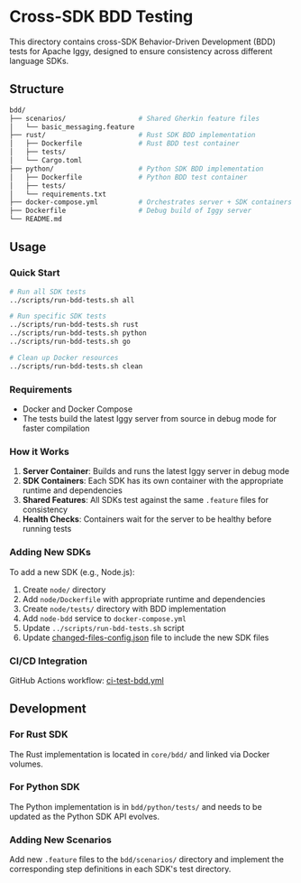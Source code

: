 # Cross-SDK BDD Testing

This directory contains cross-SDK Behavior-Driven Development (BDD) tests for Apache Iggy, designed to ensure consistency across different language SDKs.

## Structure

```bash
bdd/
├── scenarios/                  # Shared Gherkin feature files
│   └── basic_messaging.feature
├── rust/                       # Rust SDK BDD implementation
│   ├── Dockerfile              # Rust BDD test container
│   ├── tests/
│   └── Cargo.toml
├── python/                     # Python SDK BDD implementation
│   ├── Dockerfile              # Python BDD test container
│   ├── tests/
│   └── requirements.txt
├── docker-compose.yml          # Orchestrates server + SDK containers
├── Dockerfile                  # Debug build of Iggy server
└── README.md
```

## Usage

### Quick Start

```bash
# Run all SDK tests
../scripts/run-bdd-tests.sh all

# Run specific SDK tests
../scripts/run-bdd-tests.sh rust
../scripts/run-bdd-tests.sh python
../scripts/run-bdd-tests.sh go

# Clean up Docker resources
../scripts/run-bdd-tests.sh clean
```

### Requirements

- Docker and Docker Compose
- The tests build the latest Iggy server from source in debug mode for faster compilation

### How it Works

1. **Server Container**: Builds and runs the latest Iggy server in debug mode
2. **SDK Containers**: Each SDK has its own container with the appropriate runtime and dependencies
3. **Shared Features**: All SDKs test against the same `.feature` files for consistency
4. **Health Checks**: Containers wait for the server to be healthy before running tests

### Adding New SDKs

To add a new SDK (e.g., Node.js):

1. Create `node/` directory
2. Add `node/Dockerfile` with appropriate runtime and dependencies
3. Create `node/tests/` directory with BDD implementation
4. Add `node-bdd` service to `docker-compose.yml`
5. Update `../scripts/run-bdd-tests.sh` script
6. Update [changed-files-config.json](https://github.com/apache/iggy/blob/master/.github/changed-files-config.json) file to include the new SDK files

### CI/CD Integration

GitHub Actions workflow: [ci-test-bdd.yml](https://github.com/apache/iggy/blob/master/.github/workflows/ci-test-bdd.yml)

## Development

### For Rust SDK

The Rust implementation is located in `core/bdd/` and linked via Docker volumes.

### For Python SDK

The Python implementation is in `bdd/python/tests/` and needs to be updated as the Python SDK API evolves.

### Adding New Scenarios

Add new `.feature` files to the `bdd/scenarios/` directory and implement the corresponding step definitions in each SDK's test directory.
